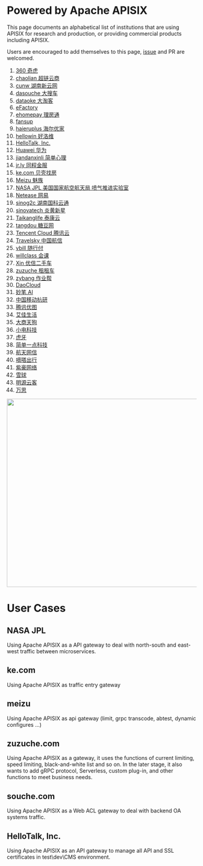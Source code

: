 <!--
#
# Licensed to the Apache Software Foundation (ASF) under one or more
# contributor license agreements.  See the NOTICE file distributed with
# this work for additional information regarding copyright ownership.
# The ASF licenses this file to You under the Apache License, Version 2.0
# (the "License"); you may not use this file except in compliance with
# the License.  You may obtain a copy of the License at
#
#     http://www.apache.org/licenses/LICENSE-2.0
#
# Unless required by applicable law or agreed to in writing, software
# distributed under the License is distributed on an "AS IS" BASIS,
# WITHOUT WARRANTIES OR CONDITIONS OF ANY KIND, either express or implied.
# See the License for the specific language governing permissions and
# limitations under the License.
#
-->

# Powered by Apache APISIX

This page documents an alphabetical list of institutions that are using APISIX for research and production,
or providing commercial products including APISIX.

Users are encouraged to add themselves to this page, [issue](https://github.com/apache/apisix/issues/487) and PR are welcomed.

1. <a href="https://www.360.cn/" rel="nofollow">360 奇虎</a>
1. <a href="https://www.chaolian360.com/" rel="nofollow">chaolian 超链云商</a>
1. <a href="http://www.cunw.com.cn/" rel="nofollow">cunw 湖南新云网</a>
1. <a href="https://www.dasouche.com/" rel="nofollow">dasouche 大搜车</a>
1. <a href="https://www.dataoke.com/" rel="nofollow">dataoke 大淘客</a>
1. <a href="https://www.efactory-project.eu/" rel="nofollow">eFactory</a>
1. <a href="https://www.ehomepay.com.cn/" rel="nofollow">ehomepay 理房通</a>
1. <a href="https://fansup.mobi/" rel="nofollow">fansup</a>
1. <a href="http://haieruplus.com/" rel="nofollow">haieruplus 海尔优家</a>
1. <a href="http://www.hellowin.cn/" rel="nofollow">hellowin 好洛维</a>
1. <a href="https://www.hellotalk.com/" rel="nofollow">HelloTalk, Inc.</a>
1. <a href="http://huawei.com/" rel="nofollow">Huawei 华为</a>
1. <a href="https://www.jiandanxinli.com/" rel="nofollow">jiandanxinli 简单心理</a>
1. <a href="https://jr.ly.com/" rel="nofollow">jr.ly 同程金服</a>
1. <a href="https://www.ke.com/" rel="nofollow">ke.com 贝壳找房</a>
1. <a href="https://www.meizu.com/" rel="nofollow">Meizu 魅族</a>
1. <a href="https://www.jpl.nasa.gov" rel="nofollow">NASA JPL 美国国家航空航天局 喷气推进实验室</a>
1. <a href="http://www.163.com" rel="nofollow">Netease 网易</a>
1. <a href="http://sinog2c.com" rel="nofollow">sinog2c 湖南国科云通</a>
1. <a href="https://www.sinovatech.com" rel="nofollow">sinovatech 炎黄新星</a>
1. <a href="http://taikang.com/" rel="nofollow">Taikanglife 泰康云</a>
1. <a href="http://www.tangdou.com/" rel="nofollow">tangdou 糖豆网</a>
1. <a href="https://cloud.tencent.com/" rel="nofollow">Tencent Cloud 腾讯云</a>
1. <a href="http://travelsky.com" rel="nofollow"> Travelsky 中国航信</a>
1. <a href="https://vbill.cn/" rel="nofollow">vbill 随行付</a>
1. <a href="https://www.willclass.com/" rel="nofollow">willclass 会课</a>
1. <a href="https://www.xin.com/" rel="nofollow">Xin 优信二手车</a>
1. <a href="https://www.zuzuche.com/" rel="nofollow">zuzuche 租租车</a>
1. <a href="https://www.zybang.com/" rel="nofollow">zybang 作业帮</a>
1. <a href="https://www.daocloud.io/" rel="nofollow">DaoCloud</a>
1. <a href="http://aimiaobi.com/" rel="nofollow">妙笔 AI</a>
1. <a href="http://www.10086.cn/" rel="nofollow">中国移动杭研</a>
1. <a href="https://open.youtu.qq.com/" rel="nofollow">腾讯优图</a>
1. <a href="https://www.ihomefnt.com/" rel="nofollow">艾佳生活</a>
1. <a href="http://51tiangou.com/" rel="nofollow">大商天狗</a>
1. <a href="http://dian.so/" rel="nofollow">小电科技</a>
1. <a href="https://www.huya.com/" rel="nofollow">虎牙</a>
1. <a href="https://ezone.work/" rel="nofollow">简单一点科技</a>
1. <a href="https://www.htzhiyun.cn/" rel="nofollow">航天网信</a>
1. <a href="https://www.didachuxing.com/" rel="nofollow">嘀嗒出行</a>
1. <a href="https://www.zihao.biz/" rel="nofollow">紫豪网络</a>
1. <a href="https://xueqiu.com/" rel="nofollow">雪球</a>
1. <a href="https://www.mingyuanyun.com/" rel="nofollow">明源云客</a>
1. <a href="https://www.teamones.cn/" rel="nofollow">万思</a>

<img src="https://raw.githubusercontent.com/iresty/iresty.com/master/user-wall.jpg" width="900" height="500">

# User Cases

## NASA JPL

Using Apache APISIX as a API gateway to deal with north-south and east-west traffic between microservices.

## ke.com

Using Apache APISIX as traffic entry gateway

## meizu

Using Apache APISIX as api gateway (limit, grpc transcode, abtest, dynamic configures ...)

## zuzuche.com

Using Apache APISIX as a gateway, it uses the functions of current limiting, speed limiting, black-and-white list and so on. In the later stage, it also wants to add gRPC protocol, Serverless, custom plug-in, and other functions to meet business needs.

## souche.com

Using Apache APISIX as a Web ACL gateway to deal with backend OA systems traffic.

## HelloTalk, Inc.

Using Apache APISIX as an API gateway to manage all API and SSL certificates in test\dev\CMS environment.
